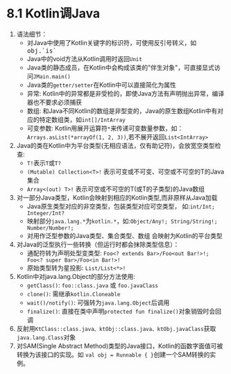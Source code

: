 # 8.1 Kotlin调Java

1. 语法细节：
    - 对Java中使用了Kotlin关键字的标识符，可使用反引号转义，如 <kbd>obj.\`is\`</kbd>
    - Java中的void方法从Kotlin调用时返回`Unit`
    - Java类的静态成员，在Kotlin中会构成该类的"伴生对象"，可直接显式访问`JMain.main()`
    - Java类的`getter/setter`在Kotlin中可以直接简化为属性
    - 异常: Kotlin中的异常都是非受检的，即使Java方法有声明抛出异常，编译器也不要求必须捕获
    - 数组: 和Java不同Kotlin的数组是非型变的，Java的原生数组Kotlin中有对应的特定数组类，如`int[]/IntArray`
    - 可变参数: Kotlin用展开运算符`*`来传递可变数量参数，如：`Arrays.asList(*arrayOf(1, 2, 3))`,若不展开返回`List<IntArray>`
2. Java的类在Kotlin中为平台类型(无相应语法，仅有助记符)，会放宽空类型检查:
    - `T!`表示`T`或`T?`
    - `(Mutable) Collection<T>!` 表示可变或不可变、可空或不可空的T的Java集合
    - `Array<(out) T>!` 表示可空或不可空的T(或T的子类型)的Java数组
3. 对一部分Java类型，Kotlin会映射到相应的Kotlin类型,而非原样从Java加载
    - Java原生类型对应的非空类型，包装类型对应可空类型， 如:`int/Int; Integer/Int?`
    - 映射部分`java.lang.*`为`kotlin.*`，如:`Object/Any!; String/String!; Number/Number!;`
    - 对用作泛型参数的Java类型、集合类型、数组 会映射为Kotlin的平台类型
4. 对Java的泛型执行一些转换（但运行时都会抹除类型信息）：
    - 通配符转为声明处型变类型: `Foo<? extends Bar>/Foo<out Bar!>!; Foo<? super Bar>/Foo<in Bar!>!`
    - 原始类型转为星投影: `List/List<*>!`
5. Kotlin中对java.lang.Object的部分方法使用:
    - `getClass()`: `foo::class.java` 或 `foo.javaClass`
    - `clone()`: 需继承`kotlin.Cloneable`
    - `wait()/notify()`: 可强转为`java.lang.Object`后调用
    - `finalize()`: 直接在类中声明`protected fun finalize()`对象销毁时会回调
6. 反射用`KtClass::class.java、ktObj::class.java、ktObj.javaClass`获取`java.lang.Class`对象
7. 对SAM(Single Abstract Method)类型的Java接口，Kotlin的函数字面值可被转换为该接口的实现。如 `val obj = Runnable { }`创建一个SAM转换的实例。
